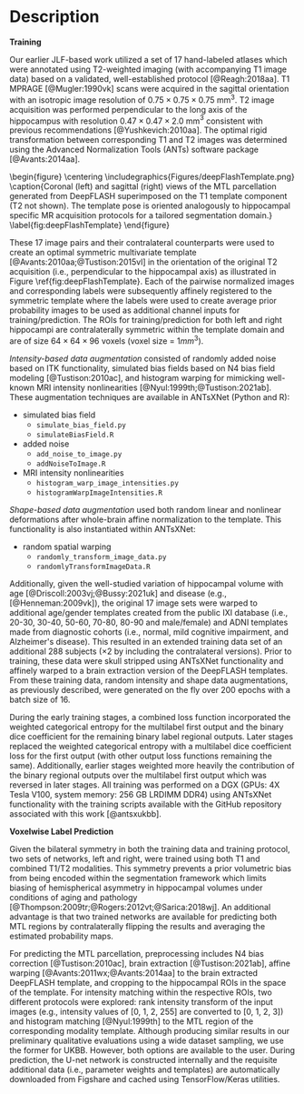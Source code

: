 # Description

__Training__

Our earlier JLF-based work utilized a set of 17 hand-labeled atlases which were
annotated using T2-weighted imaging (with accompanying T1 image data) based on a
validated, well-established protocol [@Reagh:2018aa]. T1 MPRAGE [@Mugler:1990vk]
scans were acquired in the sagittal orientation with an isotropic image
resolution of $0.75 \times 0.75 \times 0.75$ mm$^3$. T2 image acquisition was
performed perpendicular to the long axis of the hippocampus with resolution
$0.47 \times 0.47 \times 2.0$ mm$^3$ consistent with previous recommendations
[@Yushkevich:2010aa].  The optimal rigid transformation between corresponding T1
and T2 images was determined using the Advanced Normalization Tools (ANTs)
software package [@Avants:2014aa].

\begin{figure}
  \centering
    \includegraphics{Figures/deepFlashTemplate.png}
    \caption{Coronal (left) and sagittal (right) views of the MTL parcellation generated
    from DeepFLASH superimposed on the T1 template component (T2 not shown).
    The template pose is oriented analogously to hippocampal specific MR acquisition
    protocols for a tailored segmentation domain.}
    \label{fig:deepFlashTemplate}
\end{figure}

These 17 image pairs and their contralateral counterparts were used to create an
optimal symmetric multivariate template [@Avants:2010aa;@Tustison:2015vl] in the
orientation of the original T2 acquisition (i.e., perpendicular to the
hippocampal axis) as illustrated in Figure \ref{fig:deepFlashTemplate}.  Each of
the pairwise normalized images and corresponding labels were subsequently
affinely registered to the symmetric template where the labels were used to
create average prior probability images to be used as additional channel inputs
for training/prediction. The ROIs for training/prediction for both left and right
hippocampi are contralaterally symmetric within the template domain and are of
size $64 \times 64 \times 96$ voxels (voxel size = $1 mm^3$).

_Intensity-based data augmentation_ consisted of randomly added noise based on
ITK functionality, simulated bias fields based on N4 bias field modeling
[@Tustison:2010ac], and histogram warping for mimicking well-known MRI
intensity nonlinearities [@Nyul:1999th;@Tustison:2021ab]. These augmentation
techniques are available in ANTsXNet (Python and R):

* simulated bias field
    * ``simulate_bias_field.py``
    * ``simulateBiasField.R``
* added noise
    * ``add_noise_to_image.py``
    * ``addNoiseToImage.R``
* MRI intensity nonlinearities
    * ``histogram_warp_image_intensities.py``
    * ``histogramWarpImageIntensities.R``

_Shape-based data augmentation_ used both random linear and nonlinear
deformations after whole-brain affine normalization to the template.  This
functionality is also instantiated within ANTsXNet:

* random spatial warping
    * ``randomly_transform_image_data.py``
    * ``randomlyTransformImageData.R``

Additionally, given the well-studied variation of hippocampal volume with age
[@Driscoll:2003vj;@Bussy:2021uk] and disease (e.g., [@Henneman:2009vk]), the
original 17 image sets were warped to additional age/gender templates created
from the public IXI database (i.e., 20-30, 30-40, 50-60, 70-80, 80-90 and
male/female) and ADNI templates made from diagnostic cohorts (i.e., normal, mild
cognitive impairment, and Alzheimer's disease).  This resulted in an extended
training data set of an additional 288 subjects ($\times 2$ by including the
contralateral versions).  Prior to training, these data were skull stripped
using ANTsXNet functionality and affinely warped to a brain
extraction version of the DeepFLASH templates. From these training data, random
intensity and shape data augmentations, as previously described, were generated
on the fly over 200 epochs with a batch size of 16.

During the early training stages, a combined loss function incorporated the
weighted categorical entropy for the multilabel first output and the binary dice
coefficient for the remaining binary label regional outputs.  Later stages
replaced the weighted categorical entropy with a multilabel dice coefficient
loss for the first output (with other output loss functions remaining the same).
Additionally, earlier stages weighted more heavily the contribution of the
binary regional outputs over the multilabel first output which was reversed in
later stages.  All training was performed on a DGX (GPUs: 4X Tesla V100, system
memory: 256 GB LRDIMM DDR4) using ANTsXNet functionality with the training
scripts available with the GitHub repository associated with this work [@antsxukbb].

__Voxelwise Label Prediction__

Given the bilateral symmetry in both the training data and training protocol,
two sets of networks, left and right, were trained using both T1 and combined
T1/T2 modalities.  This symmetry prevents a prior volumetric bias from being
encoded within the segmentation framework which limits biasing of hemispherical
asymmetry in hippocampal volumes under conditions of aging and pathology
[@Thompson:2009tr;@Rogers:2012vt;@Sarica:2018wj].  An additional advantage is
that two trained networks are available for predicting both MTL regions by
contralaterally flipping the results and averaging the estimated probability
maps.

For predicting the MTL parcellation, preprocessing includes N4 bias correction
[@Tustison:2010ac], brain extraction [@Tustison:2021ab], affine warping
[@Avants:2011wx;@Avants:2014aa] to the brain extracted DeepFLASH template, and
cropping to the hippocampal ROIs in the space of the template.  For intensity
matching within the respective ROIs, two different protocols were explored:
rank intensity transform of the input images (e.g., intensity values of [0, 1,
2, 255] are converted to [0, 1, 2, 3]) and histogram matching [@Nyul:1999th] to
the MTL region of the corresponding modality template.  Although producing
similar results in our preliminary qualitative evaluations using a wide dataset
sampling, we use the former for UKBB.  However, both options are available to
the user. During prediction, the U-net network is constructed internally and the
requisite additional data (i.e., parameter weights and templates) are
automatically downloaded from Figshare and cached using TensorFlow/Keras
utilities.

